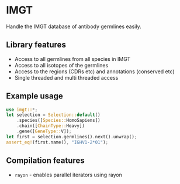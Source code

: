 # IMGT

Handle the IMGT database of antibody germlines easily.

## Library features

 - Access to all germlines from all species in IMGT
 - Access to all isotopes of the germlines
 - Access to the regions (CDRs etc) and annotations (conserved etc)
 - Single threaded and multi threaded access

## Example usage

```rust
use imgt::*;
let selection = Selection::default()
    .species([Species::HomoSapiens])
    .chain([ChainType::Heavy])
    .gene([GeneType::V]);
let first = selection.germlines().next().unwrap();
assert_eq!(first.name(), "IGHV1-2*01");
```

## Compilation features

* `rayon` - enables parallel iterators using rayon
